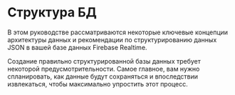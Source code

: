 # Структура БД

В этом руководстве рассматриваются некоторые ключевые концепции архитектуры данных и рекомендации по структурированию данных JSON в вашей базе данных Firebase Realtime.

Создание правильно структурированной базы данных требует некоторой предусмотрительности. Самое главное, вам нужно спланировать, как данные будут сохраняться и впоследствии извлекаться, чтобы максимально упростить этот процесс.
